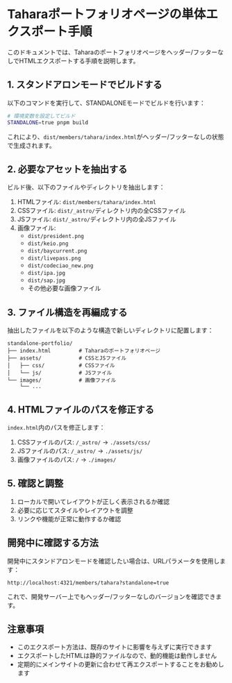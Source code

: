 # Taharaポートフォリオページの単体エクスポート手順

このドキュメントでは、Taharaのポートフォリオページをヘッダー/フッターなしでHTMLエクスポートする手順を説明します。

## 1. スタンドアロンモードでビルドする

以下のコマンドを実行して、STANDALONEモードでビルドを行います：

```bash
# 環境変数を設定してビルド
STANDALONE=true pnpm build
```

これにより、`dist/members/tahara/index.html`がヘッダー/フッターなしの状態で生成されます。

## 2. 必要なアセットを抽出する

ビルド後、以下のファイルやディレクトリを抽出します：

1. HTMLファイル: `dist/members/tahara/index.html`
2. CSSファイル: `dist/_astro/`ディレクトリ内の全CSSファイル
3. JSファイル: `dist/_astro/`ディレクトリ内の全JSファイル
4. 画像ファイル: 
   - `dist/president.png`
   - `dist/keio.png`
   - `dist/baycurrent.png`
   - `dist/livepass.png`
   - `dist/codeciao_new.png`
   - `dist/ipa.jpg`
   - `dist/sap.jpg`
   - その他必要な画像ファイル

## 3. ファイル構造を再編成する

抽出したファイルを以下のような構造で新しいディレクトリに配置します：

```
standalone-portfolio/
├── index.html         # Taharaのポートフォリオページ
├── assets/            # CSSとJSファイル
│   ├── css/           # CSSファイル
│   └── js/            # JSファイル
└── images/            # 画像ファイル
    └── ...
```

## 4. HTMLファイルのパスを修正する

`index.html`内のパスを修正します：

1. CSSファイルのパス: `/_astro/` → `./assets/css/`
2. JSファイルのパス: `/_astro/` → `./assets/js/`
3. 画像ファイルのパス: `/` → `./images/`

## 5. 確認と調整

1. ローカルで開いてレイアウトが正しく表示されるか確認
2. 必要に応じてスタイルやレイアウトを調整
3. リンクや機能が正常に動作するか確認

## 開発中に確認する方法

開発中にスタンドアロンモードを確認したい場合は、URLパラメータを使用します：

```
http://localhost:4321/members/tahara?standalone=true
```

これで、開発サーバー上でもヘッダー/フッターなしのバージョンを確認できます。

## 注意事項

- このエクスポート方法は、既存のサイトに影響を与えずに実行できます
- エクスポートしたHTMLは静的ファイルなので、動的機能は動作しません
- 定期的にメインサイトの更新に合わせて再エクスポートすることをお勧めします